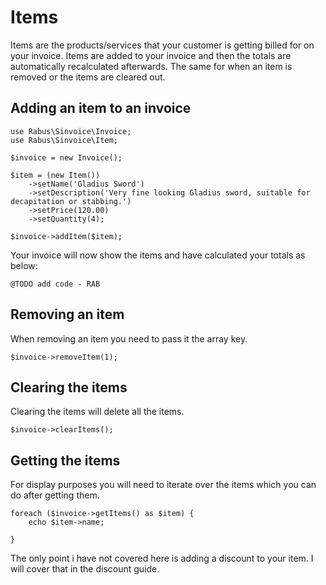 # Items

Items are the products/services that your customer is getting billed for on your invoice. Items are added to your invoice and then the totals are automatically recalculated afterwards. The same for when an item is removed or the items are cleared out.

## Adding an item to an invoice 
```
use Rabus\Sinvoice\Invoice;
use Rabus\Sinvoice\Item;

$invoice = new Invoice();

$item = (new Item())
    ->setName('Gladius Sword')
    ->setDescription('Very fine looking Gladius sword, suitable for decapitation or stabbing.')
    ->setPrice(120.00)
    ->setQuantity(4);

$invoice->addItem($item);

```

Your invoice will now show the items and have calculated your totals as below:
```
@TODO add code - RAB
```

## Removing an item
When removing an item you need to pass it the array key.
```
$invoice->removeItem(1);
```

## Clearing the items
Clearing the items will delete all the items.
```
$invoice->clearItems();
```

## Getting the items
For display purposes you will need to iterate over the items which you can do after getting them.
```
foreach ($invoice->getItems() as $item) {
    echo $item->name;

}
```

The only point i have not covered here is adding a discount to your item. I will cover that in the discount guide.
